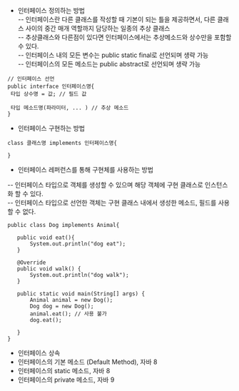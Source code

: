 - 인터페이스 정의하는 방법  
  -- 인터페이스란 다른 클래스를 작성할 때 기본이 되는 틀을 제공하면서, 다른 클래스 사이의 중간 매개 역할까지 담당하는 일종의 추상 클래스  
  -- 추상클래스와 다른점이 있다면 인터페이스에서는 추상메소드와 상수만을 포함할 수 있다.  
  -- 인터페이스 내의 모든 변수는 public static final로 선언되며 생략 가능  
  -- 인터페이스의 모든 메소드는 public abstract로 선언되며 생략 가능  
 ```
 // 인터페이스 선언
 public interface 인터페이스명{
  타입 상수명 = 값; // 필드 값
  
  타입 메소드명(파라미터, ... ) // 추상 메소드
 }
 ```
 
- 인터페이스 구현하는 방법  
```
class 클래스명 implements 인터페이스명{

}
```

- 인터페이스 레퍼런스를 통해 구현체를 사용하는 방법  
  
 -- 인터페이스 타입으로 객체를 생성할 수 있으며 해당 객체에 구현 클래스로 인스턴스화 할 수 있다.  
 -- 인터페이스 타입으로 선언한 객체는 구현 클래스 내에서 생성한 메소드, 필드를 사용할 수 없다.
 ```
 public class Dog implements Animal{

    public void eat(){
        System.out.println("dog eat");
    }

    @Override
    public void walk() {
        System.out.println("dog walk");
    }

    public static void main(String[] args) {
        Animal animal = new Dog();
        Dog dog = new Dog();
        animal.eat(); // 사용 불가
        dog.eat();

    }
}
 ```
- 인터페이스 상속
- 인터페이스의 기본 메소드 (Default Method), 자바 8
- 인터페이스의 static 메소드, 자바 8
- 인터페이스의 private 메소드, 자바 9
